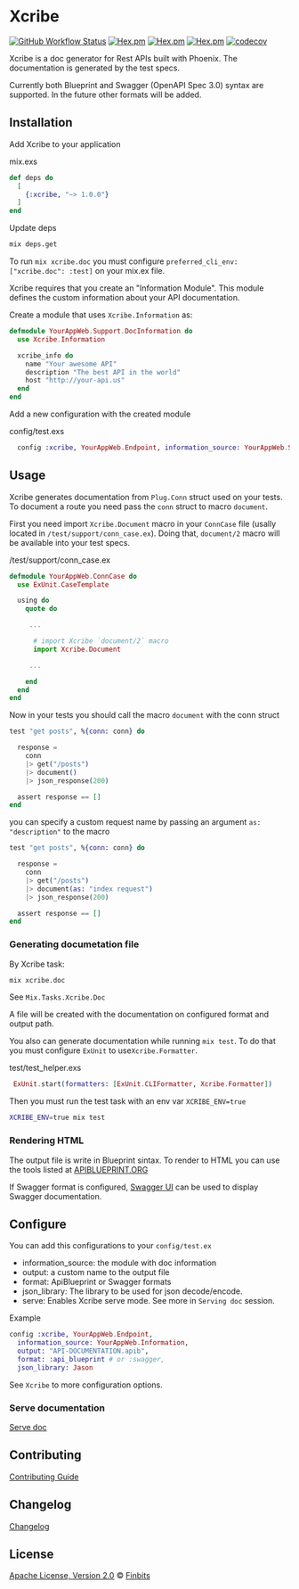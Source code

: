 # Xcribe

[![GitHub Workflow Status](https://img.shields.io/github/workflow/status/Finbits/xcribe/CI?style=flat-square)](https://github.com/Finbits/xcribe/actions?query=workflow%3ACI)
[![Hex.pm](https://img.shields.io/hexpm/v/xcribe?style=flat-square)](https://hex.pm/packages/xcribe)
[![Hex.pm](https://img.shields.io/hexpm/l/xcribe?style=flat-square)](https://hex.pm/packages/xcribe)
[![Hex.pm](https://img.shields.io/hexpm/dt/xcribe?style=flat-square)](https://hex.pm/packages/xcribe)
[![codecov](https://img.shields.io/codecov/c/github/Finbits/xcribe?style=flat-square)](https://codecov.io/gh/Finbits/xcribe)

Xcribe is a doc generator for Rest APIs built with Phoenix.
The documentation is generated by the test specs.

Currently both Blueprint and Swagger (OpenAPI Spec 3.0) syntax are supported. In the future other formats will
be added.

## Installation

Add Xcribe to your application

mix.exs

```elixir
def deps do
  [
    {:xcribe, "~> 1.0.0"}
  ]
end
```

Update deps

```sh
mix deps.get
```

To run `mix xcribe.doc` you must configure `preferred_cli_env: ["xcribe.doc": :test]` on your mix.ex file.

Xcribe requires that you create an "Information Module". This module defines
the custom information about your API documentation.

Create a module that uses `Xcribe.Information` as:

```elixir
defmodule YourAppWeb.Support.DocInformation do
  use Xcribe.Information

  xcribe_info do
    name "Your awesome API"
    description "The best API in the world"
    host "http://your-api.us"
  end
end
```

Add a new configuration with the created module

config/test.exs

```elixir
  config :xcribe, YourAppWeb.Endpoint, information_source: YourAppWeb.Support.DocInformation
```

## Usage

Xcribe generates documentation from `Plug.Conn` struct used on your tests. To
document a route you need pass the `conn` struct to macro `document`.

First you need import `Xcribe.Document` macro in your `ConnCase` file (usally located in `/test/support/conn_case.ex`).
Doing that, `document/2` macro will be available into your test specs.

/test/support/conn_case.ex

```elixir
defmodule YourAppWeb.ConnCase do
  use ExUnit.CaseTemplate

  using do
    quote do

     ...

      # import Xcribe `document/2` macro
      import Xcribe.Document

     ...

    end
  end
end
```

Now in your tests you should call the macro `document` with the conn struct

```elixir
test "get posts", %{conn: conn} do

  response =
    conn
    |> get("/posts")
    |> document()
    |> json_response(200)

  assert response == []
end
```

you can specify a custom request name by passing an argument `as: "description"`
to the macro

```elixir
test "get posts", %{conn: conn} do

  response =
    conn
    |> get("/posts")
    |> document(as: "index request")
    |> json_response(200)

  assert response == []
end
```

### Generating documetation file

By Xcribe task:

```sh
mix xcribe.doc
```

See `Mix.Tasks.Xcribe.Doc`

A file will be created with the documentation on configured format and output path.

You also can generate documentation while running `mix test`. To do that you
must configure `ExUnit` to use`Xcribe.Formatter`.

test/test_helper.exs

```elixir
 ExUnit.start(formatters: [ExUnit.CLIFormatter, Xcribe.Formatter])
```

Then you must run the test task with an env var `XCRIBE_ENV=true`

```sh
XCRIBE_ENV=true mix test
```

### Rendering HTML

The output file is write in Blueprint sintax. To render to HTML you can use the
tools listed at [APIBLUEPRINT.ORG](https://apiblueprint.org/tools.html#renderers)

If Swagger format is configured, [Swagger UI](https://swagger.io/tools/swagger-ui/download/) can be used to display Swagger documentation.

## Configure

You can add this configurations to your `config/test.ex`

- information_source: the module with doc information
- output: a custom name to the output file
- format: ApiBlueprint or Swagger formats
- json_library: The library to be used for json decode/encode.
- serve: Enables Xcribe serve mode. See more in `Serving doc` session.

Example

```elixir
config :xcribe, YourAppWeb.Endpoint,
  information_source: YourAppWeb.Information,
  output: "API-DOCUMENTATION.apib",
  format: :api_blueprint # or :swagger,
  json_library: Jason
```

See `Xcribe` to more configuration options.

### Serve documentation

[Serve doc](documentation/serving_doc.md)

## Contributing

[Contributing Guide](CONTRIBUTING.md)

## Changelog

[Changelog](CHANGELOG.md)

## License

[Apache License, Version 2.0](LICENSE) © [Finbits](https://github.com/Finbits)
